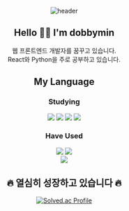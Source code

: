<div align="center">
    
![header](https://capsule-render.vercel.app/api?type=egg&color=auto&height=250&section=header&text=dobbymin&fontSize=90)

## Hello 👋🏻 I'm dobbymin
웹 프론트엔드 개발자를 꿈꾸고 있습니다. <br>
React와 Python을 주로 공부하고 있습니다.

## My Language

### Studying

<img src="https://img.shields.io/badge/HTML-E34F26?style=flat-square&logo=HTML5&logoColor=white"/>
<img src="https://img.shields.io/badge/CSS-1572B6?style=flat-square&logo=CSS3&logoColor=white"/>
<img src="https://img.shields.io/badge/JavaScript-F7DF1E?style=flat-square&logo=JavaScript&logoColor=white"/>
<img src="https://img.shields.io/badge/React-61DAFB?style=flat-square&logo=React&logoColor=white"/>


### Have Used

<img src="https://img.shields.io/badge/Python-3776AB?style=flat-square&logo=Python&logoColor=white"/>
<img src="https://img.shields.io/badge/C/C++-00599C?style=flat-square&logo=C&logoColor=white"/>
<br>
<img src="https://img.shields.io/badge/Git-F05032?style=flat-square&logo=Git&logoColor=white"/>
    
## 🔥 열심히 성장하고 있습니다 🔥

[![Solved.ac Profile](http://mazassumnida.wtf/api/v2/generate_badge?boj=dobbymin06)](https://solved.ac/dobbymin06/)


